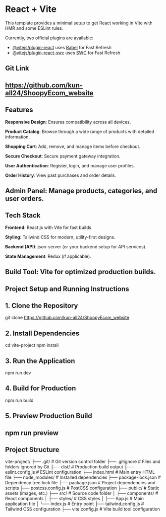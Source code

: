 # React + Vite

This template provides a minimal setup to get React working in Vite with HMR and some ESLint rules.

Currently, two official plugins are available:

- [@vitejs/plugin-react](https://github.com/vitejs/vite-plugin-react/blob/main/packages/plugin-react/README.md) uses [Babel](https://babeljs.io/) for Fast Refresh
- [@vitejs/plugin-react-swc](https://github.com/vitejs/vite-plugin-react-swc) uses [SWC](https://swc.rs/) for Fast Refresh



## Git Link

https://github.com/kun-all24/ShoopyEcom_website
----

## Features

**Responsive Design**: Ensures compatibility across all devices.

**Product Catalog**: Browse through a wide range of products with detailed information.

**Shopping Cart**: Add, remove, and manage items before checkout.

**Secure Checkout**: Secure payment gateway integration.

**User Authentication**: Register, login, and manage user profiles.

**Order History**: View past purchases and order details.

**Admin Panel**: Manage products, categories, and user orders.
-----


## Tech Stack

**Frontend**: React.js with Vite for fast builds.

**Styling**: Tailwind CSS for modern, utility-first designs.

**Backend (API)**: json-server (or your backend setup for API services).

**State Management**: Redux (if applicable).

**Build Tool**: Vite for optimized production builds.
-----


## Project Setup and Running Instructions

## 1. Clone the Repository
git clone https://github.com/kun-all24/ShoopyEcom_website

## 2. Install Dependencies
cd vite-project
npm install

## 3. Run the Application
npm run dev

## 4. Build for Production
npm run build

## 5. Preview Production Build
npm run preview
-----

## Project Structure

vite-project/
├── .git/                # Git version control folder
├── .gitignore           # Files and folders ignored by Git
├── dist/                # Production build output
├── eslint.config.js     # ESLint configuration
├── index.html           # Main entry HTML file
├── node_modules/        # Installed dependencies
├── package-lock.json    # Dependency tree lock file
├── package.json         # Project dependencies and scripts
├── postcss.config.js    # PostCSS configuration
├── public/              # Static assets (images, etc.)
├── src/                 # Source code folder
│   ├── components/      # React components
│   ├── styles/          # CSS styles
│   ├── App.js           # Main application file
│   └── index.js         # Entry point
├── tailwind.config.js   # Tailwind CSS configuration
├── vite.config.js       # Vite build tool configuration